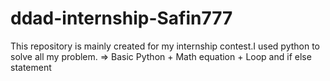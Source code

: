 # ddad-internship-Safin777
This repository is mainly created for my internship contest.I used python to solve all my problem.
 => Basic Python + Math equation + Loop and if else statement
